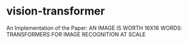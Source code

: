 # vision-transformer
An Implementation of the Paper: AN IMAGE IS WORTH 16X16 WORDS: TRANSFORMERS FOR IMAGE RECOGNITION AT SCALE
